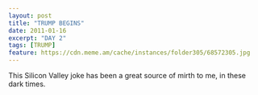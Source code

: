 ```yaml
---
layout: post
title: "TRUMP BEGINS"
date: 2011-01-16
excerpt: "DAY 2"
tags: [TRUMP]
feature: https://cdn.meme.am/cache/instances/folder305/68572305.jpg
---
```

This Silicon Valley joke has been a great source of mirth to me, in these dark times.
